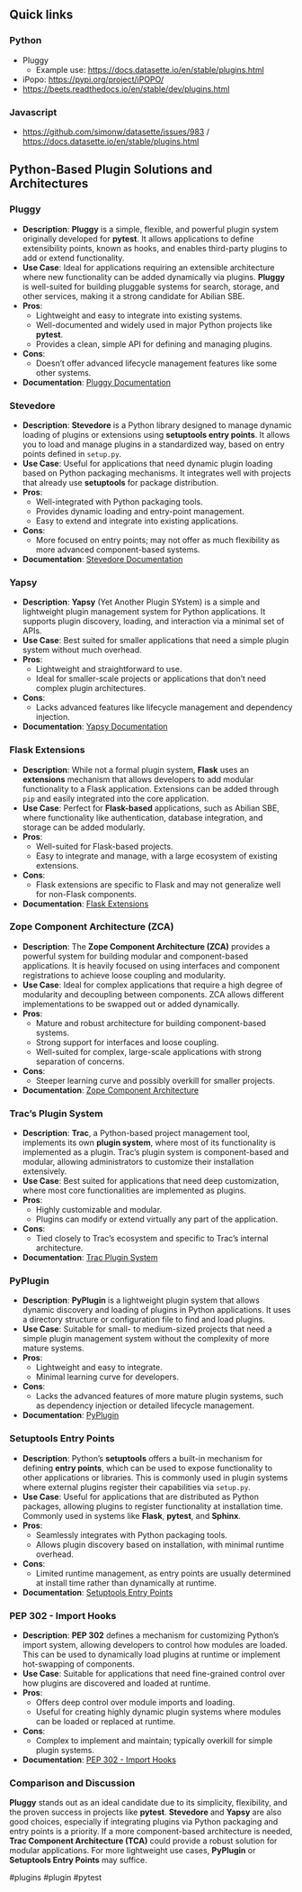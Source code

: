 ## Quick links

### Python

- Pluggy
	- Example use: https://docs.datasette.io/en/stable/plugins.html
- iPopo: https://pypi.org/project/iPOPO/
- https://beets.readthedocs.io/en/stable/dev/plugins.html

### Javascript

- https://github.com/simonw/datasette/issues/983 / https://docs.datasette.io/en/stable/plugins.html


## Python-Based Plugin Solutions and Architectures

### Pluggy

   - **Description**: **Pluggy** is a simple, flexible, and powerful plugin system originally developed for **pytest**. It allows applications to define extensibility points, known as hooks, and enables third-party plugins to add or extend functionality.
   - **Use Case**: Ideal for applications requiring an extensible architecture where new functionality can be added dynamically via plugins. **Pluggy** is well-suited for building pluggable systems for search, storage, and other services, making it a strong candidate for Abilian SBE.
   - **Pros**:
     - Lightweight and easy to integrate into existing systems.
     - Well-documented and widely used in major Python projects like **pytest**.
     - Provides a clean, simple API for defining and managing plugins.
   - **Cons**:
     - Doesn’t offer advanced lifecycle management features like some other systems.
   - **Documentation**: [Pluggy Documentation](https://pluggy.readthedocs.io/)

### Stevedore

   - **Description**: **Stevedore** is a Python library designed to manage dynamic loading of plugins or extensions using **setuptools entry points**. It allows you to load and manage plugins in a standardized way, based on entry points defined in `setup.py`.
   - **Use Case**: Useful for applications that need dynamic plugin loading based on Python packaging mechanisms. It integrates well with projects that already use **setuptools** for package distribution.
   - **Pros**:
     - Well-integrated with Python packaging tools.
     - Provides dynamic loading and entry-point management.
     - Easy to extend and integrate into existing applications.
   - **Cons**:
     - More focused on entry points; may not offer as much flexibility as more advanced component-based systems.
   - **Documentation**: [Stevedore Documentation](https://docs.openstack.org/stevedore/latest/)

### Yapsy

   - **Description**: **Yapsy** (Yet Another Plugin SYstem) is a simple and lightweight plugin management system for Python applications. It supports plugin discovery, loading, and interaction via a minimal set of APIs.
   - **Use Case**: Best suited for smaller applications that need a simple plugin system without much overhead.
   - **Pros**:
     - Lightweight and straightforward to use.
     - Ideal for smaller-scale projects or applications that don’t need complex plugin architectures.
   - **Cons**:
     - Lacks advanced features like lifecycle management and dependency injection.
   - **Documentation**: [Yapsy Documentation](https://yapsy.readthedocs.io/)

### Flask Extensions

   - **Description**: While not a formal plugin system, **Flask** uses an **extensions** mechanism that allows developers to add modular functionality to a Flask application. Extensions can be added through `pip` and easily integrated into the core application.
   - **Use Case**: Perfect for **Flask-based** applications, such as Abilian SBE, where functionality like authentication, database integration, and storage can be added modularly.
   - **Pros**:
     - Well-suited for Flask-based projects.
     - Easy to integrate and manage, with a large ecosystem of existing extensions.
   - **Cons**:
     - Flask extensions are specific to Flask and may not generalize well for non-Flask components.
   - **Documentation**: [Flask Extensions](https://flask.palletsprojects.com/en/2.0.x/extensions/)

### Zope Component Architecture (ZCA)

   - **Description**: The **Zope Component Architecture (ZCA)** provides a powerful system for building modular and component-based applications. It is heavily focused on using interfaces and component registrations to achieve loose coupling and modularity.
   - **Use Case**: Ideal for complex applications that require a high degree of modularity and decoupling between components. ZCA allows different implementations to be swapped out or added dynamically.
   - **Pros**:
     - Mature and robust architecture for building component-based systems.
     - Strong support for interfaces and loose coupling.
     - Well-suited for complex, large-scale applications with strong separation of concerns.
   - **Cons**:
     - Steeper learning curve and possibly overkill for smaller projects.
   - **Documentation**: [Zope Component Architecture](https://zope.readthedocs.io/en/latest/)

### Trac’s Plugin System

   - **Description**: **Trac**, a Python-based project management tool, implements its own **plugin system**, where most of its functionality is implemented as a plugin. Trac’s plugin system is component-based and modular, allowing administrators to customize their installation extensively.
   - **Use Case**: Best suited for applications that need deep customization, where most core functionalities are implemented as plugins.
   - **Pros**:
     - Highly customizable and modular.
     - Plugins can modify or extend virtually any part of the application.
   - **Cons**:
     - Tied closely to Trac’s ecosystem and specific to Trac’s internal architecture.
   - **Documentation**: [Trac Plugin System](https://trac.edgewall.org/wiki/TracPlugins)

### PyPlugin

   - **Description**: **PyPlugin** is a lightweight plugin system that allows dynamic discovery and loading of plugins in Python applications. It uses a directory structure or configuration file to find and load plugins.
   - **Use Case**: Suitable for small- to medium-sized projects that need a simple plugin management system without the complexity of more mature systems.
   - **Pros**:
     - Lightweight and easy to integrate.
     - Minimal learning curve for developers.
   - **Cons**:
     - Lacks the advanced features of more mature plugin systems, such as dependency injection or detailed lifecycle management.
   - **Documentation**: [PyPlugin](https://pypi.org/project/PyPlugin/)

### Setuptools Entry Points

   - **Description**: Python’s **setuptools** offers a built-in mechanism for defining **entry points**, which can be used to expose functionality to other applications or libraries. This is commonly used in plugin systems where external plugins register their capabilities via `setup.py`.
   - **Use Case**: Useful for applications that are distributed as Python packages, allowing plugins to register functionality at installation time. Commonly used in systems like **Flask**, **pytest**, and **Sphinx**.
   - **Pros**:
     - Seamlessly integrates with Python packaging tools.
     - Allows plugin discovery based on installation, with minimal runtime overhead.
   - **Cons**:
     - Limited runtime management, as entry points are usually determined at install time rather than dynamically at runtime.
   - **Documentation**: [Setuptools Entry Points](https://setuptools.pypa.io/en/latest/userguide/entry_point.html)

### PEP 302 - Import Hooks

   - **Description**: **PEP 302** defines a mechanism for customizing Python’s import system, allowing developers to control how modules are loaded. This can be used to dynamically load plugins at runtime or implement hot-swapping of components.
   - **Use Case**: Suitable for applications that need fine-grained control over how plugins are discovered and loaded at runtime.
   - **Pros**:
     - Offers deep control over module imports and loading.
     - Useful for creating highly dynamic plugin systems where modules can be loaded or replaced at runtime.
   - **Cons**:
     - Complex to implement and maintain; typically overkill for simple plugin systems.
   - **Documentation**: [PEP 302 - Import Hooks](https://peps.python.org/pep-0302/)


### Comparison and Discussion

**Pluggy** stands out as an ideal candidate due to its simplicity, flexibility, and the proven success in projects like **pytest**. **Stevedore** and **Yapsy** are also good choices, especially if integrating plugins via Python packaging and entry points is a priority. If a more component-based architecture is needed, **Trac Component Architecture (TCA)** could provide a robust solution for modular applications. For more lightweight use cases, **PyPlugin** or **Setuptools Entry Points** may suffice.

<!-- Keywords -->
#plugins #plugin #pytest
<!-- /Keywords -->
